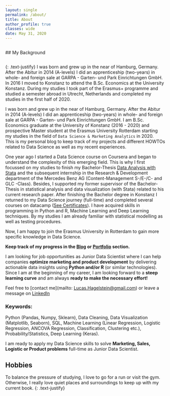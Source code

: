```yaml
---
layout: single
permalink: /about/
title: About
author_profile: true
classes: wide
date: May 31, 2020
---
```

<figure style="width: 30%" class="align-right">
  <img src="{{ site.url }}{{ site.baseurl }}/assets/images/about_1.png" alt="">
</figure>
## My Background
<figure style="width: 30%" class="align-right">
  <img src="{{ site.url }}{{ site.baseurl }}/assets/images/about_1.png" alt="">
</figure>
{: .text-justify}
I was born and grew up in the near of Hamburg, Germany. After the Abitur in 2014 (A-levels) I did an apprenticeship (two-years) in whole- and foreign sale at GARPA - Garten- und Park Einrichtungen GmbH. In 2016 I moved to Konstanz to attend the B.Sc. Economics at the University Konstanz. During my studies I took part of the Erasmus+ programme and studied a semester abroad in Utrecht, Netherlands and completed my studies in the first half of 2020.

I was born and grew up in the near of Hamburg, Germany. After the Abitur in 2014 (A-levels) I did an apprenticeship (two-years) in whole- and foreign sale at GARPA - Garten- und Park Einrichtungen GmbH. I am B.Sc. Economics graduate at the University of Konstanz (2016 - 2020) and prospective Master student at the Erasmus University Rotterdam starting my studies in the field of `Data Science & Marketing Analytics` in 2020.  
This is my personal blog to keep track of my projects and different HOWTOs related to Data Science as well as my recent experiences.

One year ago I started a Data Science course on Coursera and began to understand the complexity of this emerging field. This is why I first focussed on my studies to finish my Bachelor-Thesis [Data Analysis with Stata](/portfolio/) and the subsequent internship in the Research & Development department of the Mercedes Benz AG (Content-Management S-/E-/C- and GLC -Class). Besides, I supported my former supervisor of the Bachelor-Thesis in statistical analysis and data visualization (with Stata) related to his current research paper. After finishing the Bachelor degree in Konstanz I returned to my Data Science journey (full-time) and completed several courses on datacamp ([See Certificates](/certificates/)). I have acquired skills in programming in Python and R, Machine Learning and Deep Learning techniques. By my studies I am already familiar with statistical modelling as well as testing procedures.

Now, I am happy to join the Erasmus University in Rotterdam to gain more specific knowledge in Data Science.

**Keep track of my progress in the [Blog](/home/) or [Portfolio](/portfolio/) section.**

I am looking for job opportunities as Junior Data Scientist where I can help companies **optimize marketing and product development** by delivering actionable data insights using **Python and/or R** (or similar technologies). Since I am at the beginning of my career, I am looking forward to a **steep learning curve** and am always **ready to make the necessary effort!**

Feel free to [contact me](mailto: Lucas.Hagelstein@gmail.com) or leave a message on [LinkedIn](https://www.linkedin.com/in/lucas-hagelstein-832375182/)

### Keywords:

Python (Pandas, Numpy, Sklearn),  Data Cleaning, Data Visualization (Matplotlib, Seaborn), SQL, Machine Learning (Linear Regression, Logistic Regression, ANCOVA Regression, Classification, Clustering etc.), Probability/Statistics, Deep Learning (Keras).

I am ready to apply my Data Science skills to solve **Marketing, Sales, Logistic or Product problems** full-time as Junior Data Scientist.

## Hobbies
To balance the pressure of studying, I love to go for a run or visit the gym. Otherwise, I really love quiet places and surroundings to keep up with my current book.
{: .text-justify}
